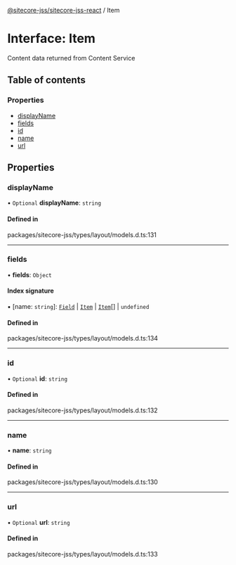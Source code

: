[@sitecore-jss/sitecore-jss-react](../README.md) / Item

# Interface: Item

Content data returned from Content Service

## Table of contents

### Properties

- [displayName](Item.md#displayname)
- [fields](Item.md#fields)
- [id](Item.md#id)
- [name](Item.md#name)
- [url](Item.md#url)

## Properties

### displayName

• `Optional` **displayName**: `string`

#### Defined in

packages/sitecore-jss/types/layout/models.d.ts:131

___

### fields

• **fields**: `Object`

#### Index signature

▪ [name: `string`]: [`Field`](Field.md) \| [`Item`](Item.md) \| [`Item`](Item.md)[] \| `undefined`

#### Defined in

packages/sitecore-jss/types/layout/models.d.ts:134

___

### id

• `Optional` **id**: `string`

#### Defined in

packages/sitecore-jss/types/layout/models.d.ts:132

___

### name

• **name**: `string`

#### Defined in

packages/sitecore-jss/types/layout/models.d.ts:130

___

### url

• `Optional` **url**: `string`

#### Defined in

packages/sitecore-jss/types/layout/models.d.ts:133

